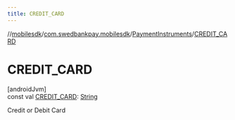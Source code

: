 ```yaml
---
title: CREDIT_CARD
---
```

//[mobilesdk](../../../index.html)/[com.swedbankpay.mobilesdk](../index.html)/[PaymentInstruments](index.html)/[CREDIT_CARD](-c-r-e-d-i-t_-c-a-r-d.html)



# CREDIT_CARD



[androidJvm]\
const val [CREDIT_CARD](-c-r-e-d-i-t_-c-a-r-d.html): [String](https://kotlinlang.org/api/latest/jvm/stdlib/kotlin/-string/index.html)



Credit or Debit Card




